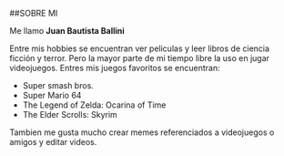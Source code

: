 ##SOBRE MI 

Me llamo **Juan Bautista Ballini**

Entre mis hobbies se encuentran ver peliculas y leer libros de ciencia ficción y terror. Pero la mayor parte de mi tiempo libre la uso en jugar videojuegos. 
Entres mis juegos favoritos se encuentran:

- Super smash bros.
- Super Mario 64
- The Legend of Zelda: Ocarina of Time
- The Elder Scrolls: Skyrim

Tambien me gusta mucho crear memes referenciados a videojuegos o amigos y editar videos.
